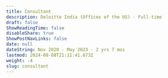 ```yaml
---
title: Consultant
description: Deloitte India (Offices of the US) · Full-time
draft: false
ShowReadingTime: false
disableShare: true
ShowPostNavLinks: false
date: null
dateString: Nov 2020 - May 2023 · 2 yrs 7 mos
lastmod: 2024-08-08T21:11:41.673Z
weight: -4
slug: consultant
---
```

